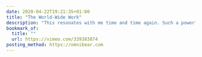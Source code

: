 ```yaml
---
date: 2020-04-22T19:21:35+01:00
title: "The World-Wide Work"
description: "This resonates with me time and time again. Such a powerful talk."
bookmark_of:
  title: ""
  url: https://vimeo.com/339383874
posting_method: https://omnibear.com
---
```


